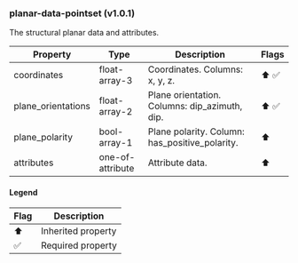 ### planar-data-pointset (v1.0.1)
The structural planar data and attributes.

| Property | Type | Description | Flags |
|---|---|---|---|
| coordinates | float-array-3 | Coordinates. Columns: x, y, z. | ⬆️ ✅ |
| plane_orientations | float-array-2 | Plane orientation. Columns: dip_azimuth, dip. | ⬆️ ✅ |
| plane_polarity | bool-array-1 | Plane polarity. Column: has_positive_polarity. | ⬆️ |
| attributes | one-of-attribute | Attribute data. | ⬆️ |


#### Legend

| Flag | Description |
| --- | --- |
| ⬆️ | Inherited property |
| ✅ | Required property |

